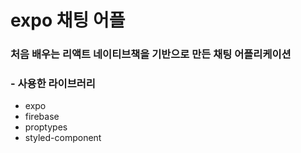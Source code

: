 # expo 채팅 어플

### 처음 배우는 리액트 네이티브책을 기반으로 만든 채팅 어플리케이션

### - 사용한 라이브러리
- expo 
- firebase 
- proptypes
- styled-component
